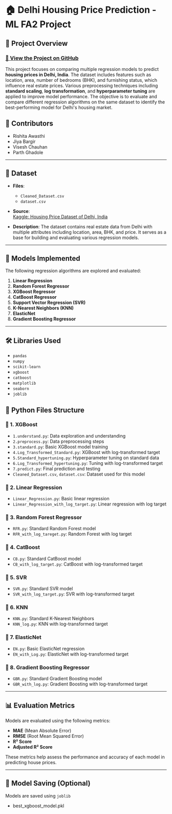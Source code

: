 # 🏠 Delhi Housing Price Prediction - ML FA2 Project

## 📌 Project Overview

### [🚀 View the Project on GitHub](https://github.com/ParthGhadole/XGBoost_Delhi_ML_FA2)

This project focuses on comparing multiple regression models to predict **housing prices in Delhi, India**. The dataset includes features such as location, area, number of bedrooms (BHK), and furnishing status, which influence real estate prices. Various preprocessing techniques including **standard scaling**, **log transformation**, and **hyperparameter tuning** are applied to improve model performance. The objective is to evaluate and compare different regression algorithms on the same dataset to identify the best-performing model for Delhi's housing market.

## 👥 Contributors

- Rishita Awasthi
- Jiya Bargir
- Visesh Chauhan
- Parth Ghadole

---

## 📁 Dataset

- **Files**:
  - `Cleaned_Dataset.csv`
  - `dataset.csv`

- **Source**:  
  [Kaggle: Housing Price Dataset of Delhi, India](https://www.kaggle.com/datasets/goelyash/housing-price-dataset-of-delhiindia?resource=download)

- **Description**: The dataset contains real estate data from Delhi with multiple attributes including location, area, BHK, and price. It serves as a base for building and evaluating various regression models.

---

## 🧠 Models Implemented

The following regression algorithms are explored and evaluated:

1. **Linear Regression**
2. **Random Forest Regressor**
3. **XGBoost Regressor**
4. **CatBoost Regressor**
5. **Support Vector Regression (SVR)**
6. **K-Nearest Neighbors (KNN)**
7. **ElasticNet**
8. **Gradient Boosting Regressor**

---
## 🛠️ Libraries Used

- `pandas`
- `numpy`
- `scikit-learn`
- `xgboost`
- `catboost`
- `matplotlib`
- `seaborn`
- `joblib`

## 📂 Python Files Structure

### 🔹 1. XGBoost
- `1.understand.py`: Data exploration and understanding  
- `2.preprocess.py`: Data preprocessing steps  
- `3.standard.py`: Basic XGBoost model training  
- `4.Log_Transformed_Standard.py`: XGBoost with log-transformed target  
- `5.Standard_hypertuning.py`: Hyperparameter tuning on standard data  
- `6.Log_Transformed_hypertuning.py`: Tuning with log-transformed target  
- `7.predict.py`: Final prediction and testing  
- `Cleaned_Dataset.csv`, `dataset.csv`: Dataset used for this model

### 🔹 2. Linear Regression
- `Linear_Regression.py`: Basic linear regression
- `Linear_Regression_with_log_target.py`: Linear regression with log target

### 🔹 3. Random Forest Regressor
- `RFR.py`: Standard Random Forest model
- `RFR_with_log_tareget.py`: Random Forest with log target

### 🔹 4. CatBoost
- `CB.py`: Standard CatBoost model
- `CB_with_log_target.py`: CatBoost with log-transformed target

### 🔹 5. SVR
- `SVR.py`: Standard SVR model
- `SVR_with_log_target.py`: SVR with log-transformed target

### 🔹 6. KNN
- `KNN.py`: Standard K-Nearest Neighbors
- `KNN_log.py`: KNN with log-transformed target

### 🔹 7. ElasticNet
- `EN.py`: Basic ElasticNet regression
- `EN_with_Log.py`: ElasticNet with log-transformed target

### 🔹 8. Gradient Boosting Regressor
- `GBR.py`: Standard Gradient Boosting model
- `GBR_with_log.py`: Gradient Boosting with log-transformed target

---

## 📊 Evaluation Metrics

Models are evaluated using the following metrics:

- **MAE** (Mean Absolute Error)  
- **RMSE** (Root Mean Squared Error)  
- **R² Score**
- **Adjusted R² Score**

These metrics help assess the performance and accuracy of each model in predicting house prices.

---

## 💾 Model Saving (Optional)

Models are saved using `joblib`
- best_xgboost_model.pkl

